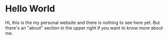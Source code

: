 # Hello World


Hi, this is the my personal website and there is nothing to see here yet. But there's an "about" section in the upper right if you want to know more about me.


